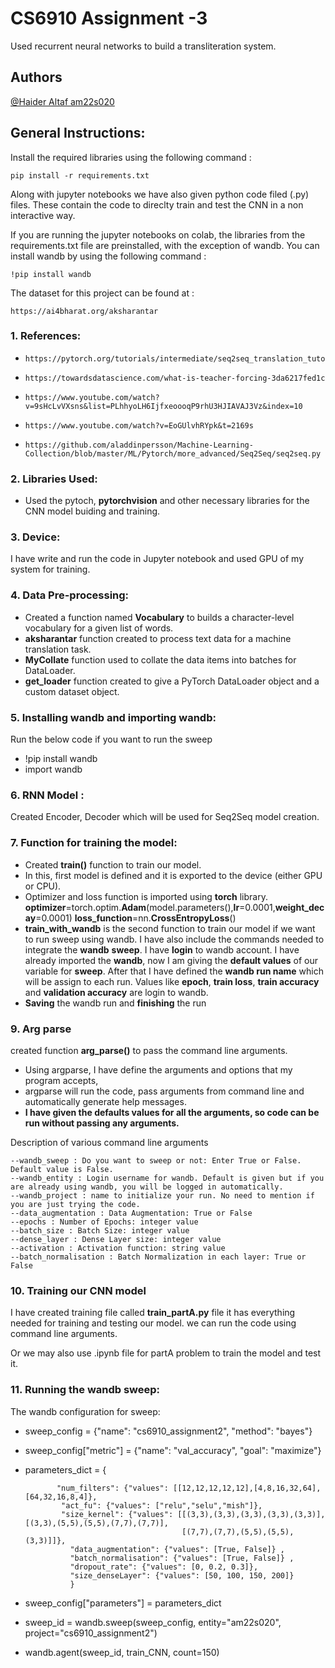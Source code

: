 # CS6910 Assignment -3
Used recurrent neural networks to build a transliteration system.

## Authors

 [@Haider Altaf am22s020](https://www.github.com/HaiderAltaf)

## General Instructions:

Install the required libraries using the following command :

    pip install -r requirements.txt

Along with jupyter notebooks we have also given python code filed (.py) files. These contain the code to direclty train and test the CNN in a non interactive way.

If you are running the jupyter notebooks on colab, the libraries from the requirements.txt file are preinstalled, with the exception of wandb. You can install wandb by using the following command :

    !pip install wandb

The dataset for this project can be found at :

    https://ai4bharat.org/aksharantar
    
### 1. References:

-     https://pytorch.org/tutorials/intermediate/seq2seq_translation_tutorial.html

-     https://towardsdatascience.com/what-is-teacher-forcing-3da6217fed1c

-     https://www.youtube.com/watch?v=9sHcLvVXsns&list=PLhhyoLH6IjfxeoooqP9rhU3HJIAVAJ3Vz&index=10


-     https://www.youtube.com/watch?v=EoGUlvhRYpk&t=2169s

 
-     https://github.com/aladdinpersson/Machine-Learning-Collection/blob/master/ML/Pytorch/more_advanced/Seq2Seq/seq2seq.py

      
### 2. Libraries Used: 

- Used the pytoch, __pytorchvision__ and other necessary libraries for the CNN model buiding and training.

### 3. Device:
I have write and run the code in Jupyter notebook and used GPU of my system for training.

### 4. Data Pre-processing:

- Created a function named __Vocabulary__ to builds a character-level vocabulary for a given list of words.
- __aksharantar__ function created to process text data for a machine translation task.
- __MyCollate__ function used to collate the data items into batches for DataLoader.
- __get_loader__ function created to give a PyTorch DataLoader object and a custom dataset object.

### 5. Installing wandb and importing wandb:
Run the below code if you want to run the sweep
- !pip install wandb
- import wandb

### 6. RNN Model :
Created Encoder, Decoder which will be used for Seq2Seq model creation.

### 7. Function for training the model:
- Created __train()__ function to train our model.
- In this, first model is defined and it is exported to the device (either GPU or CPU).
- Optimizer and loss function is imported using __torch__ library.
  __optimizer__=torch.optim.__Adam__(model.parameters(),__lr__=0.0001,__weight_decay__=0.0001)
  __loss_function__=nn.__CrossEntropyLoss__()
- __train_with_wandb__ is the second function to train our model if we want to run sweep using wandb.
  I have also include the commands needed to integrate the __wandb__ __sweep__. I have __login__ to wandb account. I have already imported the __wandb__, now I am giving the __default values__ of our 
  variable for __sweep__. After that I have defined the __wandb run name__ which will be assign to each run. Values like __epoch__, __train loss__, __train accuracy__ and __validation accuracy__ are
  login  to wandb.
- __Saving__ the wandb run and __finishing__ the run

### 9. Arg parse 

created function __arg_parse()__ to pass the command line arguments.

- Using argparse, I have define the arguments and options that my program accepts,
- argparse will run the code, pass arguments from command line and 
    automatically generate help messages.
- __I have given the defaults values for 
    all the arguments, so code can be run without passing any arguments.__
    
Description of various command line arguments

    --wandb_sweep : Do you want to sweep or not: Enter True or False. Default value is False. 
    --wandb_entity : Login username for wandb. Default is given but if you are already using wandb, you will be logged in automatically.
    --wandb_project : name to initialize your run. No need to mention if you are just trying the code.
    --data_augmentation : Data Augmentation: True or False
    --epochs : Number of Epochs: integer value
    --batch_size : Batch Size: integer value
    --dense_layer : Dense Layer size: integer value
    --activation : Activation function: string value
    --batch_normalisation : Batch Normalization in each layer: True or False
    
### 10. Training our CNN model
I have created training file called __train_partA.py__ file it has everything needed for training and testing our model. we can run the code using command line arguments. 

Or we may also use .ipynb file for partA problem to train the model and test it.

### 11. Running the wandb sweep:

The wandb configuration for sweep:
- sweep_config = {"name": "cs6910_assignment2", "method": "bayes"}   
- sweep_config["metric"] = {"name": "val_accuracy", "goal": "maximize"}

- parameters_dict = {
            
             "num_filters": {"values": [[12,12,12,12,12],[4,8,16,32,64],[64,32,16,8,4]},
              "act_fu": {"values": ["relu","selu","mish"]},
              "size_kernel": {"values": [[(3,3),(3,3),(3,3),(3,3),(3,3)], [(3,3),(5,5),(5,5),(7,7),(7,7)],
                                         [(7,7),(7,7),(5,5),(5,5),(3,3)]]}, 
                "data_augmentation": {"values": [True, False]} ,
                "batch_normalisation": {"values": [True, False]} ,
                "dropout_rate": {"values": [0, 0.2, 0.3]},
                "size_denseLayer": {"values": [50, 100, 150, 200]}
                }
- sweep_config["parameters"] = parameters_dict

- sweep_id = wandb.sweep(sweep_config, entity="am22s020", project="cs6910_assignment2")
- wandb.agent(sweep_id, train_CNN, count=150)


